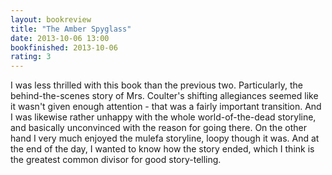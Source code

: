 ```yaml
---
layout: bookreview
title: "The Amber Spyglass"
date: 2013-10-06 13:00
bookfinished: 2013-10-06
rating: 3
---
```


I was less thrilled with this book than the previous two.  Particularly, the behind-the-scenes story of Mrs. Coulter's shifting allegiances seemed like it wasn't given enough attention - that was a fairly important transition.  And I was likewise rather unhappy with the whole world-of-the-dead storyline, and basically unconvinced with the reason for going there.  On the other hand I very much enjoyed the mulefa storyline, loopy though it was.  And at the end of the day, I wanted to know how the story ended, which I think is the greatest common divisor for good story-telling.